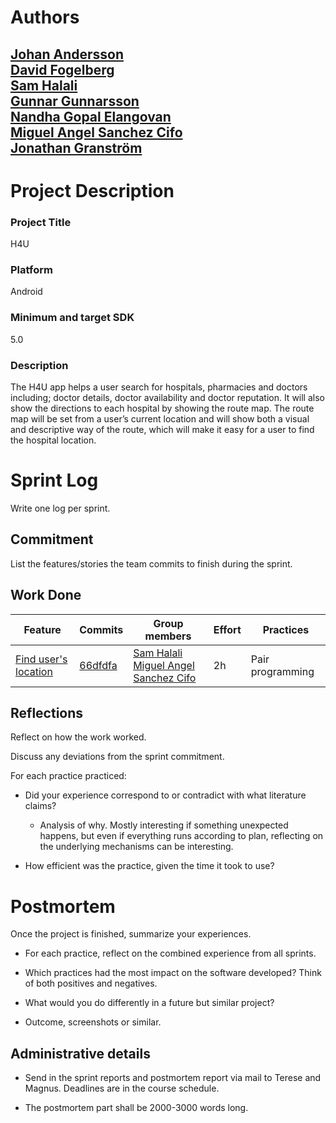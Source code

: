 
# Authors
[Johan Andersson](https://github.com/lol2kpe/) \
[David Fogelberg](https://github.com/davve94)\
[Sam Halali](https://github.com/samhal)\
[Gunnar Gunnarsson](https://github.com/GunnarGunnarsson)\
[Nandha Gopal Elangovan](https://github.com/nandhujit)\
[Miguel Angel Sanchez Cifo](https://github.com/goma12345)\
[Jonathan Granström](https://github.com/juntski)
---


# Project Description
### Project  Title
H4U

### Platform
Android
### Minimum and target SDK
5.0

### Description

The H4U app helps a user search for hospitals, pharmacies and doctors including; doctor details, doctor availability and doctor reputation. It will also show the directions to each hospital by showing the route map. The route map will be set from a user’s current location and will show both a visual and descriptive way of the route, which will make it easy for a user to find the hospital location.

# Sprint Log
Write one log per sprint.

## Commitment
List the features/stories the team commits to finish during the sprint.

## Work Done

Feature | Commits  | Group members | Effort | Practices
----------------|----------------|----------------|----------------|----------------
[Find user's location](https://github.com/lol2kpe/EDA397_Team3/issues/17) | [66dfdfa](https://github.com/lol2kpe/EDA397_Team3/commit/66dfdfaca710b806abd273740193d9d2314659e7) | [Sam Halali](https://github.com/samhal)<br> [Miguel Angel Sanchez Cifo](https://github.com/goma12345) | 2h | Pair programming


## Reflections
Reflect on how the work worked.

Discuss any deviations from the sprint commitment.

For each practice practiced:

- Did your experience correspond to or contradict with what literature claims?

    - Analysis of why. Mostly interesting if something unexpected happens, but even
      if everything runs according to plan, reflecting on the underlying mechanisms
      can be interesting.

- How efficient was the practice, given the time it took to use?



# Postmortem
Once the project is finished, summarize your experiences.

- For each practice, reflect on the combined experience from all sprints.

- Which practices had the most impact on the software developed?
  Think of both positives and negatives.

- What would you do differently in a future but similar project?

- Outcome, screenshots or similar.

## Administrative details

- Send in the sprint reports and postmortem report via mail
  to Terese and Magnus. Deadlines are in the course schedule.

- The postmortem part shall be 2000-3000 words long.
